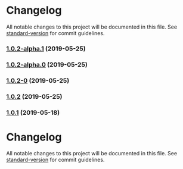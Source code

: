 # Changelog

All notable changes to this project will be documented in this file. See [standard-version](https://github.com/conventional-changelog/standard-version) for commit guidelines.

### [1.0.2-alpha.1](https://github.com/simoneb/axios-hooks/compare/v1.0.2-alpha.0...v1.0.2-alpha.1) (2019-05-25)



### [1.0.2-alpha.0](https://github.com/simoneb/axios-hooks/compare/v1.0.2-0...v1.0.2-alpha.0) (2019-05-25)



### [1.0.2-0](https://github.com/simoneb/axios-hooks/compare/v1.0.2...v1.0.2-0) (2019-05-25)



### [1.0.2](https://github.com/simoneb/axios-hooks/compare/v1.0.1...v1.0.2) (2019-05-25)



### [1.0.1](https://github.com/simoneb/axios-hooks/compare/v1.0.0...v1.0.1) (2019-05-18)



# Changelog

All notable changes to this project will be documented in this file. See [standard-version](https://github.com/conventional-changelog/standard-version) for commit guidelines.

